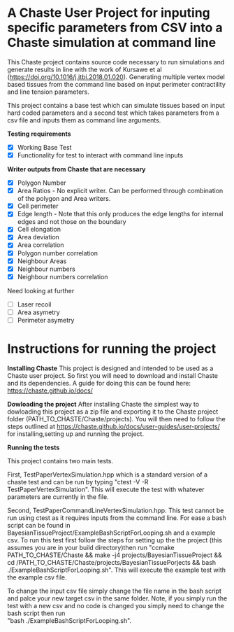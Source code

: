 # A Chaste User Project for inputing specific parameters from CSV into a Chaste simulation at command line

This Chaste project contains source code necessary to run simulations and generate results in line with the work of Kursawe et al (https://doi.org/10.1016/j.jtbi.2018.01.020).
Generating multiple vertex model based tissues from the command line based on input perimeter contractility and line tension parameters.

This project contains a base test which can simulate tissues based on input hard coded parameters and a second test which takes parameters from a csv file and inputs them as command line arguments.

**Testing requirements**
- [x] Working Base Test
- [x] Functionality for test to interact with command line inputs
    
**Writer outputs from Chaste that are necessary**

- [x] Polygon Number
- [x] Area Ratios - No explicit writer. Can be performed through combination of the polygon and Area writers.
- [x] Cell perimeter
- [x] Edge length - Note that this only produces the edge lengths for internal edges and not those on the boundary
- [x] Cell elongation
- [x] Area deviation
- [x] Area correlation
- [x] Polygon number correlation
- [x] Neighbour Areas
- [x] Neighbour numbers
- [x] Neighbour numbers correlation

Need looking at further
- [ ] Laser recoil
- [ ] Area asymetry
- [ ] Perimeter asymetry

# Instructions for running the project
**Installing Chaste**
This project is designed and intended to be used as a Chaste user project.
So first you will need to download and install Chaste and its dependencies. A guide for doing this can be found here: https://chaste.github.io/docs/

**Dowloading the project**
After installing Chaste the simplest way to dowloading this project as a zip file and exporting it to the Chaste project folder (PATH_TO_CHASTE/Chaste/projects).
You will then need to follow the steps outlined at https://chaste.github.io/docs/user-guides/user-projects/ for installing,setting up and running the project.

**Running the tests**

This project contains two main tests. 

First, TestPaperVertexSimulation.hpp which is a standard version of a chaste test and can be run by typing "ctest -V -R TestPaperVertexSimulation".
This will execute the test with whatever parameters are currently in the file.

Second, TestPaperCommandLineVertexSimulation.hpp. This test cannot be run using ctest as it requires inputs from the command line. For ease a bash script can be found in BayesianTissueProject/ExampleBashScriptForLooping.sh and a example csv.
To run this test first follow the steps for setting up the the project (this assumes you are in your build directory)then run "ccmake PATH_TO_CHASTE/Chaste && make -j4 projects/BayesianTissueProject && cd  /PATH_TO_CHASTE/Chaste/projects/BayesianTissuePorjects && bash ./ExampleBashScriptForLooping.sh". This will execute the example test with the example csv file. 

To change the input csv file simply change the file name in the bash script and palce your new target csv in the same folder. Note, if you simply run the test with a new csv and no code is changed you simply need to change the bash script then run  
"bash ./ExampleBashScriptForLooping.sh".






